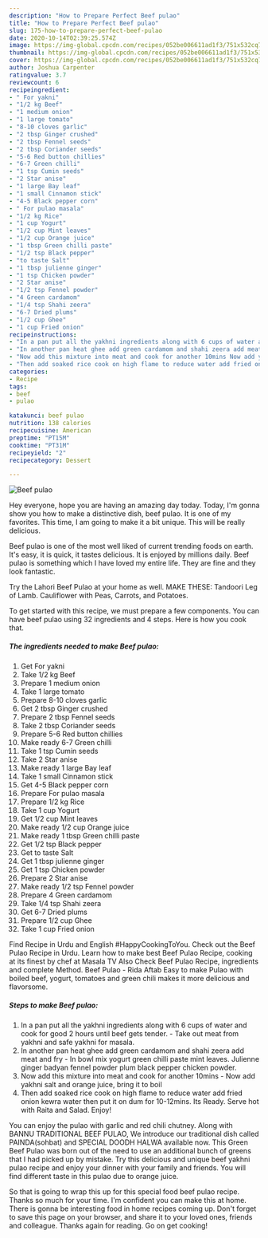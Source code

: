 ```yaml
---
description: "How to Prepare Perfect Beef pulao"
title: "How to Prepare Perfect Beef pulao"
slug: 175-how-to-prepare-perfect-beef-pulao
date: 2020-10-14T02:39:25.574Z
image: https://img-global.cpcdn.com/recipes/052be006611ad1f3/751x532cq70/beef-pulao-recipe-main-photo.jpg
thumbnail: https://img-global.cpcdn.com/recipes/052be006611ad1f3/751x532cq70/beef-pulao-recipe-main-photo.jpg
cover: https://img-global.cpcdn.com/recipes/052be006611ad1f3/751x532cq70/beef-pulao-recipe-main-photo.jpg
author: Joshua Carpenter
ratingvalue: 3.7
reviewcount: 6
recipeingredient:
- " For yakni"
- "1/2 kg Beef"
- "1 medium onion"
- "1 large tomato"
- "8-10 cloves garlic"
- "2 tbsp Ginger crushed"
- "2 tbsp Fennel seeds"
- "2 tbsp Coriander seeds"
- "5-6 Red button chillies"
- "6-7 Green chilli"
- "1 tsp Cumin seeds"
- "2 Star anise"
- "1 large Bay leaf"
- "1 small Cinnamon stick"
- "4-5 Black pepper corn"
- " For pulao masala"
- "1/2 kg Rice"
- "1 cup Yogurt"
- "1/2 cup Mint leaves"
- "1/2 cup Orange juice"
- "1 tbsp Green chilli paste"
- "1/2 tsp Black pepper"
- "to taste Salt"
- "1 tbsp julienne ginger"
- "1 tsp Chicken powder"
- "2 Star anise"
- "1/2 tsp Fennel powder"
- "4 Green cardamom"
- "1/4 tsp Shahi zeera"
- "6-7 Dried plums"
- "1/2 cup Ghee"
- "1 cup Fried onion"
recipeinstructions:
- "In a pan put all the yakhni ingredients along with 6 cups of water and cook for good 2 hours until beef gets tender. Take out meat from yakhni and safe yakhni for masala."
- "In another pan heat ghee add green cardamom and shahi zeera add meat and fry In bowl mix yogurt green chilli paste mint leaves. Julienne ginger badyan fennel powder plum black pepper chicken powder."
- "Now add this mixture into meat and cook for another 10mins Now add yakhni salt and orange juice, bring it to boil"
- "Then add soaked rice cook on high flame to reduce water add fried onion kewra water then put it on dum for 10-12mins. Its Ready. Serve hot with Raita and Salad. Enjoy!"
categories:
- Recipe
tags:
- beef
- pulao

katakunci: beef pulao 
nutrition: 138 calories
recipecuisine: American
preptime: "PT15M"
cooktime: "PT31M"
recipeyield: "2"
recipecategory: Dessert

---
```



![Beef pulao](https://img-global.cpcdn.com/recipes/052be006611ad1f3/751x532cq70/beef-pulao-recipe-main-photo.jpg)

Hey everyone, hope you are having an amazing day today. Today, I'm gonna show you how to make a distinctive dish, beef pulao. It is one of my favorites. This time, I am going to make it a bit unique. This will be really delicious.

Beef pulao is one of the most well liked of current trending foods on earth. It's easy, it is quick, it tastes delicious. It is enjoyed by millions daily. Beef pulao is something which I have loved my entire life. They are fine and they look fantastic.

Try the Lahori Beef Pulao at your home as well. MAKE THESE: Tandoori Leg of Lamb. Cauliflower with Peas, Carrots, and Potatoes.


To get started with this recipe, we must prepare a few components. You can have beef pulao using 32 ingredients and 4 steps. Here is how you cook that.

<!--inarticleads1-->

##### The ingredients needed to make Beef pulao:

1. Get  For yakni
1. Take 1/2 kg Beef
1. Prepare 1 medium onion
1. Take 1 large tomato
1. Prepare 8-10 cloves garlic
1. Get 2 tbsp Ginger crushed
1. Prepare 2 tbsp Fennel seeds
1. Take 2 tbsp Coriander seeds
1. Prepare 5-6 Red button chillies
1. Make ready 6-7 Green chilli
1. Take 1 tsp Cumin seeds
1. Take 2 Star anise
1. Make ready 1 large Bay leaf
1. Take 1 small Cinnamon stick
1. Get 4-5 Black pepper corn
1. Prepare  For pulao masala
1. Prepare 1/2 kg Rice
1. Take 1 cup Yogurt
1. Get 1/2 cup Mint leaves
1. Make ready 1/2 cup Orange juice
1. Make ready 1 tbsp Green chilli paste
1. Get 1/2 tsp Black pepper
1. Get to taste Salt
1. Get 1 tbsp julienne ginger
1. Get 1 tsp Chicken powder
1. Prepare 2 Star anise
1. Make ready 1/2 tsp Fennel powder
1. Prepare 4 Green cardamom
1. Take 1/4 tsp Shahi zeera
1. Get 6-7 Dried plums
1. Prepare 1/2 cup Ghee
1. Take 1 cup Fried onion


Find Recipe in Urdu and English #HappyCookingToYou. Check out the Beef Pulao Recipe in Urdu. Learn how to make best Beef Pulao Recipe, cooking at its finest by chef at Masala TV Also Check Beef Pulao Recipe, ingredients and complete Method. Beef Pulao - Rida Aftab Easy to make Pulao with boiled beef, yogurt, tomatoes and green chili makes it more delicious and flavorsome. 

<!--inarticleads2-->

##### Steps to make Beef pulao:

1. In a pan put all the yakhni ingredients along with 6 cups of water and cook for good 2 hours until beef gets tender. - Take out meat from yakhni and safe yakhni for masala.
1. In another pan heat ghee add green cardamom and shahi zeera add meat and fry - In bowl mix yogurt green chilli paste mint leaves. Julienne ginger badyan fennel powder plum black pepper chicken powder.
1. Now add this mixture into meat and cook for another 10mins - Now add yakhni salt and orange juice, bring it to boil
1. Then add soaked rice cook on high flame to reduce water add fried onion kewra water then put it on dum for 10-12mins. Its Ready. Serve hot with Raita and Salad. Enjoy!


You can enjoy the pulao with garlic and red chili chutney. Along with BANNU TRADITIONAL BEEF PULAO, We introduce our traditional dish called PAINDA(sohbat) and SPECIAL DOODH HALWA available now. This Green Beef Pulao was born out of the need to use an additional bunch of greens that I had picked up by mistake. Try this delicious and unique beef yakhni pulao recipe and enjoy your dinner with your family and friends. You will find different taste in this pulao due to orange juice. 

So that is going to wrap this up for this special food beef pulao recipe. Thanks so much for your time. I'm confident you can make this at home. There is gonna be interesting food in home recipes coming up. Don't forget to save this page on your browser, and share it to your loved ones, friends and colleague. Thanks again for reading. Go on get cooking!
